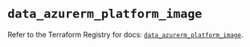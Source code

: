 # `data_azurerm_platform_image`

Refer to the Terraform Registry for docs: [`data_azurerm_platform_image`](https://registry.terraform.io/providers/hashicorp/azurerm/4.0.1/docs/data-sources/platform_image).

